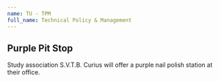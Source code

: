 ```yaml
---
name: TU - TPM
full_name: Technical Policy & Management
---
```


## Purple Pit Stop
Study association S.V.T.B. Curius will offer a purple nail polish station at their office.
